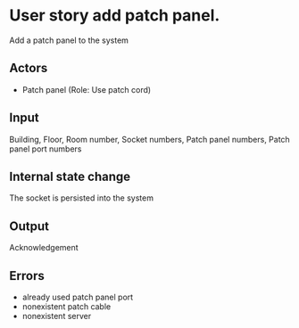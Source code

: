 # User story add patch panel.

Add a patch panel to the system

## Actors

* Patch panel (Role: Use patch cord)

## Input

Building, Floor, Room number, Socket numbers, Patch panel numbers, Patch panel port numbers

## Internal state change

The socket is persisted into the system

## Output 

Acknowledgement

## Errors

* already used patch panel port
* nonexistent patch cable
* nonexistent server
